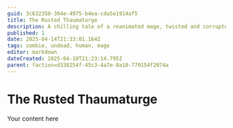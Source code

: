 ```yaml
---
guid: 3c632350-394e-4975-b4ea-cda5e1914af5
title: The Rusted Thaumaturge
description: A chilling tale of a reanimated mage, twisted and corrupted into an undead threat.
published: 1
date: 2025-04-14T21:33:01.164Z
tags: zombie, undead, human, mage
editor: markdown
dateCreated: 2025-04-10T21:23:14.795Z
parent: faction=d338254f-45c3-4a7e-8a10-770154f2074a
---
```


# The Rusted Thaumaturge
Your content here
